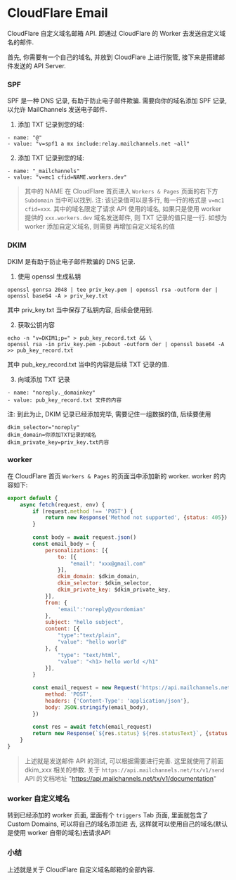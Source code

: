 # CloudFlare Email

CloudFlare 自定义域名邮箱 API. 即通过 CloudFlare 的 Worker 去发送自定义域名的邮件.

首先, 你需要有一个自己的域名, 并放到 CloudFlare 上进行脱管, 接下来是搭建邮件发送的 API Server.

### SPF

SPF 是一种 DNS 记录, 有助于防止电子邮件欺骗. 需要向你的域名添加 SPF 记录, 以允许 MailChannels 发送电子邮件.

1) 添加 TXT 记录到您的域:

```
- name: "@"
- value: "v=spf1 a mx include:relay.mailchannels.net ~all"
```

2) 添加 TXT 记录到您的域:

```
- name: "_mailchannels"
- value: "v=mc1 cfid=NAME.workers.dev" 
```

> 其中的 NAME 在 CloudFlare 首页进入 `Workers & Pages` 页面的右下方 `Subdomain` 当中可以找到. 
> 注: 该记录值可以是多行, 每一行的格式是 `v=mc1 cfid=xxx`. 其中的域名限定了请求 API 使用的域名, 如果只是使用 
> worker 提供的 `xxx.workers.dev` 域名发送邮件, 则 TXT 记录的值只是一行. 如想为 worker 添加自定义域名, 则需要
> 再增加自定义域名的值

### DKIM

DKIM 是有助于防止电子邮件欺骗的 DNS 记录.

1) 使用 openssl 生成私钥

```
openssl genrsa 2048 | tee priv_key.pem | openssl rsa -outform der | openssl base64 -A > priv_key.txt
```

其中 priv_key.txt 当中保存了私钥内容, 后续会使用到.

2) 获取公钥内容

```
echo -n "v=DKIM1;p=" > pub_key_record.txt && \
openssl rsa -in priv_key.pem -pubout -outform der | openssl base64 -A >> pub_key_record.txt
```

其中 pub_key_record.txt 当中的内容是后续 TXT 记录的值.

3) 向域添加 TXT 记录

```
- name: "noreply._domainkey"
- value: pub_key_record.txt 文件的内容
```

注: 到此为止, DKIM 记录已经添加完毕, 需要记住一组数据的值, 后续要使用

```
dkim_selector="noreply"
dkim_domain=你添加TXT记录的域名
dkim_private_key=priv_key.txt内容
```

### worker

在 CloudFlare 首页 `Workers & Pages` 的页面当中添加新的 worker. worker 的内容如下:

```JavaScript
export default {
    async fetch(request, env) {
        if (request.method !== 'POST') {
            return new Response('Method not supported', {status: 405})
        }
    
        const body = await request.json()
        const email_body = {
            personalizations: [{
                to: [{
                    "email": "xxx@gmail.com"
                }],
                dkim_domain: $dkim_domain,
                dkim_selector: $dkim_selector,
                dkim_private_key: $dkim_private_key,
            }],
            from: {
                'email':'noreply@yourdomian'
            },
            subject: "hello subject",
            content: [{
                "type":"text/plain",
                "value": "hello world"
            }, {
                "type": "text/html",
                "value": "<h1> hello world </h1"
            }],
        }
    
        const email_request = new Request('https://api.mailchannels.net/tx/v1/send', {
            method: 'POST',
            headers: {'Content-Type': 'application/json'},
            body: JSON.stringify(email_body),
        })
    
        const res = await fetch(email_request)
        return new Response(`${res.status} ${res.statusText}`, {status: res.status})
    }
}
```

> 上述就是发送邮件 API 的测试, 可以根据需要进行完善. 这里就使用了前面 dkim_xxx 相关的参数.
> 关于 `https://api.mailchannels.net/tx/v1/send` API 的文档地址 "https://api.mailchannels.net/tx/v1/documentation"

### worker 自定义域名

转到已经添加的 worker 页面, 里面有个 `triggers` Tab 页面, 里面就包含了 Custom Domains, 可以将自己的域名添加进
去, 这样就可以使用自己的域名(默认是使用 worker 自带的域名)去请求API

### 小结

上述就是关于 CloudFlare 自定义域名邮箱的全部内容.
